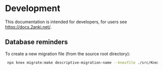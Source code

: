 # Development

This documentation is intended for developers, for users see https://docs.2anki.net/.


## Database reminders

To create a new migration file (from the source root directory):

```bash
 npx knex migrate:make descriptive-migration-name --knexfile ./src/KnexConfig.ts  --migrations-directory ./migrations -x js
```

